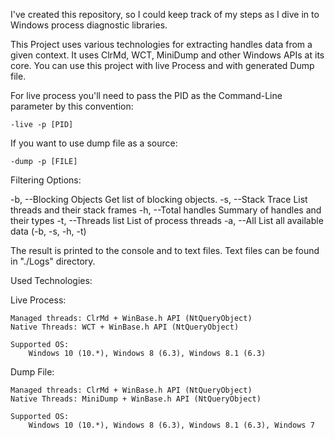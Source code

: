 I've created this repository, so I could keep track of my steps as I dive in to Windows process diagnostic libraries.
 
This Project uses various technologies for extracting handles data from a given context.
It uses ClrMd, WCT, MiniDump and other Windows APIs at its core.
You can use this project with live Process and with generated Dump file.

For live process you'll need to pass the PID as the Command-Line parameter by this convention:
	
	-live -p [PID] 

If you want to use dump file as a source:
	
	-dump -p [FILE]             

Filtering Options:

  -b, --Blocking Objects    Get list of blocking objects.
  -s, --Stack Trace         List threads and their stack frames
  -h, --Total handles       Summary of handles and their types
  -t, --Threads list        List of process threads
  -a, --All                 List all available data (-b, -s, -h, -t)

The result is printed to the console and to text files. Text files can be found in "./Logs" directory.

Used Technologies:

Live Process:

	Managed threads: ClrMd + WinBase.h API (NtQueryObject)
	Native Threads: WCT + WinBase.h API (NtQueryObject)

	Supported OS:
		Windows 10 (10.*), Windows 8 (6.3), Windows 8.1 (6.3)

Dump File:

	Managed threads: ClrMd + WinBase.h API (NtQueryObject)
	Native Threads: MiniDump + WinBase.h API (NtQueryObject) 

	Supported OS:
		Windows 10 (10.*), Windows 8 (6.3), Windows 8.1 (6.3), Windows 7
